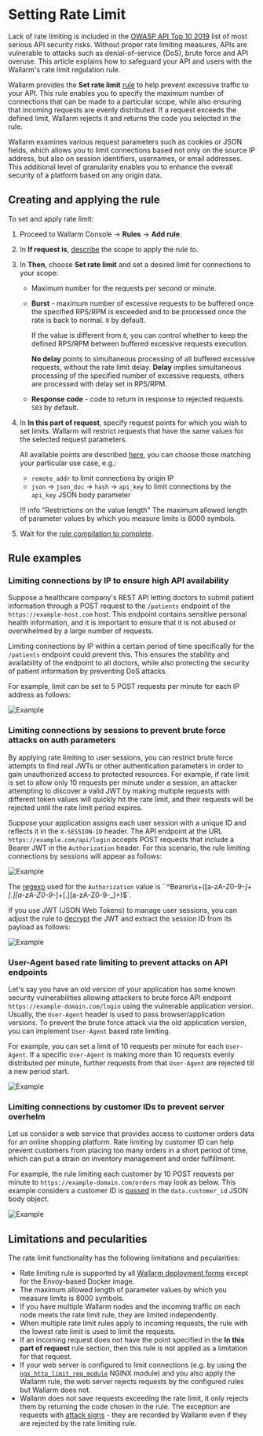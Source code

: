 # Setting Rate Limit

Lack of rate limiting is included in the [OWASP API Top 10 2019](https://github.com/OWASP/API-Security/blob/master/editions/2019/en/0xa4-lack-of-resources-and-rate-limiting.md) list of most serious API security risks. Without proper rate limiting measures, APIs are vulnerable to attacks such as denial-of-service (DoS), brute force and API overuse. This article explains how to safeguard your API and users with the Wallarm's rate limit regulation rule.

Wallarm provides the **Set rate limit** [rule](../../user-guides/rules/intro.md) to help prevent excessive traffic to your API. This rule enables you to specify the maximum number of connections that can be made to a particular scope, while also ensuring that incoming requests are evenly distributed. If a request exceeds the defined limit, Wallarm rejects it and returns the code you selected in the rule.

Wallarm examines various request parameters such as cookies or JSON fields, which allows you to limit connections based not only on the source IP address, but also on session identifiers, usernames, or email addresses. This additional level of granularity enables you to enhance the overall security of a platform based on any origin data.

## Creating and applying the rule

To set and apply rate limit:

1. Proceed to Wallarm Console → **Rules** → **Add rule**.
1. In **If request is**, [describe](add-rule.md#branch-description) the scope to apply the rule to.
1. In **Then**, choose **Set rate limit** and set a desired limit for connections to your scope:

    * Maximum number for the requests per second or minute.
    * **Burst** - maximum number of excessive requests to be buffered once the specified RPS/RPM is exceeded and to be processed once the rate is back to normal. `0` by default.

        If the value is different from `0`, you can control whether to keep the defined RPS/RPM between buffered excessive requests execution.
        
        **No delay** points to simultaneous processing of all buffered excessive requests, without the rate limit delay. **Delay** implies simultaneous processing of the specified number of excessive requests, others are processed with delay set in RPS/RPM.
    
    * **Response code** - code to return in response to rejected requests. `503` by default.
1. In **In this part of request**, specify request points for which you wish to set limits. Wallarm will restrict requests that have the same values for the selected request parameters.

    All available points are described [here](request-processing.md), you can choose those matching your particular use case, e.g.:
    
    * `remote_addr` to limit connections by origin IP
    * `json` → `json_doc` → `hash` → `api_key` to limit connections by the `api_key` JSON body parameter

    !!! info "Restrictions on the value length"
        The maximum allowed length of parameter values by which you measure limits is 8000 symbols.
1. Wait for the [rule compilation to complete](compiling.md).

## Rule examples

<!-- ### Limiting IP connections to prevent DoS attacks on API endpoint

Suppose you have a section in the UI that returns a list of users, with a limit of 200 users per page. To fetch the page, the UI sends a request to the server using the following URL: `https://example-domain.com/api/users?page=1&size=200`.

However, an attacker could exploit this by changing the `size` parameter to an excessively large number (e.g. 200,000), which could overload the database and cause performance issues. This is known as a DoS (Denial of Service) attack, where the API becomes unresponsive and unable to handle further requests from any clients.

Limiting connections to the endpoint helps to prevent such attacks. You can limit the number of connections to the endpoint to 1000 per minute. This assumes that, on average, 200 users are requested 5 times per minute. The rule specifies that this limit applies to each IP trying to access the endpoint within minute. The `remote_address` [point](request-processing.md) is used to identify the IP address of the requester.

![Example](../../images/user-guides/rules/rate-limit-for-200-users.png) -->

### Limiting connections by IP to ensure high API availability

Suppose a healthcare company's REST API letting doctors to submit patient information through a POST request to the `/patients` endpoint of the `https://example-host.com` host. This endpoint contains sensitive personal health information, and it is important to ensure that it is not abused or overwhelmed by a large number of requests.

Limiting connections by IP within a certain period of time specifically for the `/patients` endpoint could prevent this. This ensures the stability and availability of the endpoint to all doctors, while also protecting the security of patient information by preventing DoS attacks.

For example, limit can be set to 5 POST requests per minute for each IP address as follows:

![Example](../../images/user-guides/rules/rate-limit-by-ip-for-patients.png)

### Limiting connections by sessions to prevent brute force attacks on auth parameters

By applying rate limiting to user sessions, you can restrict brute force attempts to find real JWTs or other authentication parameters in order to gain unauthorized access to protected resources. For example, if rate limit is set to allow only 10 requests per minute under a session, an attacker attempting to discover a valid JWT by making multiple requests with different token values will quickly hit the rate limit, and their requests will be rejected until the rate limit period expires.

Suppose your application assigns each user session with a unique ID and reflects it in the `X-SESSION-ID` header. The API endpoint at the URL `https://example.com/api/login` accepts POST requests that include a Bearer JWT in the `Authorization` header. For this scenario, the rule limiting connections by sessions will appear as follows:

![Example](../../images/user-guides/rules/rate-limit-for-jwt.png)

The [regexp](add-rule.md#condition-type-regex) used for the `Authorization` value is ``^Bearer\s+([a-zA-Z0-9-_]+[.][a-zA-Z0-9-_]+[.][a-zA-Z0-9-_]+)$`.

If you use JWT (JSON Web Tokens) to manage user sessions, you can adjust the rule to [decrypt](request-processing.md#jwt) the JWT and extract the session ID from its payload as follows:

![Example](../../images/user-guides/rules/rate-limit-for-session-in-jwt.png)

### User-Agent based rate limiting to prevent attacks on API endpoints

Let's say you have an old version of your application has some known security vulnerabilities allowing attackers to brute force API endpoint `https://example-domain.com/login` using the vulnerable application version. Usually, the `User-Agent` header is used to pass browser/application versions. To prevent the brute force attack via the old application version, you can implement `User-Agent` based rate limiting.

For example, you can set a limit of 10 requests per minute for each `User-Agent`. If a specific `User-Agent` is making more than 10 requests evenly distributed per minute, further requests from that `User-Agent` are rejected till a new period start.

![Example](../../images/user-guides/rules/rate-limit-by-user-agent.png)

<!-- ### Endpoint-based rate limiting to prevent DoS attacks

Rate limiting can also involve setting a threshold for the number of requests that can be made to a particular endpoint within a specified time frame, such as 60 requests per minute. If a client exceeds this limit, further requests are rejected.

It helps to prevent DoS attacks and ensure that the application remains available to legitimate users. It can also help to reduce the load on the server, improve overall application performance, and prevent other forms of abuse or misuse of the application.

In this specific case, the rate limiting rule is applied to connections by URI, meaning that Wallarm automatically identifies repeated requests targeting a single endpoint. Here's an example of how this rule would work for all endpoints of the `https://example.com` host:

* Limit: 60 requests per minute (1 request per second)
* Burst: allow up to 20 requests per minute (which could be useful if there is a sudden spike in traffic)
* No delay: process 20 excessive requests simultaneously, without the rate limit delay between requests
* Response code: reject requests exceeding the limit and the burst with the 503 code
* Wallarm identifies repeated requests targeted at a single endpoint by the `uri` [point](request-processing.md)

    !!! info "Query parameters are not included into URI"
        This rule limits requests targeted at any path of the specified domain which does not contain any query parameters.

![Example](../../images/user-guides/rules/rate-limit-by-uri.png) -->

### Limiting connections by customer IDs to prevent server overhelm

Let us consider a web service that provides access to customer orders data for an online shopping platform. Rate limiting by customer ID can help prevent customers from placing too many orders in a short period of time, which can put a strain on inventory management and order fulfillment.

For example, the rule limiting each customer by 10 POST requests per minute to `https://example-domain.com/orders` may look as below. This example considers a customer ID is [passed](request-processing.md#json_doc) in the `data.customer_id` JSON body object.

![Example](../../images/user-guides/rules/rate-limit-by-customer-id.png)

## Limitations and pecularities

The rate limit functionality has the following limitations and pecularities:

* Rate limiting rule is supported by all [Wallarm deployment forms](../../installation/supported-deployment-options.md) except for the Envoy-based Docker image.
* The maximum allowed length of parameter values by which you measure limits is 8000 symbols.
* If you have multiple Wallarm nodes and the incoming traffic on each node meets the rate limit rule, they are limited independently.
* When multiple rate limit rules apply to incoming requests, the rule with the lowest rate limit is used to limit the requests.
* If an incoming request does not have the point specified in the **In this part of request** rule section, then this rule is not applied as a limitation for that request.
* If your web server is configured to limit connections (e.g. by using the [`ngx_http_limit_req_module`](http://nginx.org/en/docs/http/ngx_http_limit_req_module.html) NGINX module) and you also apply the Wallarm rule, the web server rejects requests by the configured rules but Wallarm does not.
* Wallarm does not save requests exceeding the rate limit, it only rejects them by returning the code chosen in the rule. The exception are requests with [attack signs](../../about-wallarm/protecting-against-attacks.md) - they are recorded by Wallarm even if they are rejected by the rate limiting rule.
